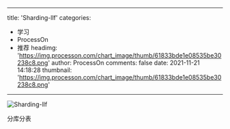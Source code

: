 
---
title: 'Sharding-llf'
categories: 
 - 学习
 - ProcessOn
 - 推荐
headimg: 'https://img.processon.com/chart_image/thumb/61833bde1e08535be30238c8.png'
author: ProcessOn
comments: false
date: 2021-11-21 14:18:28
thumbnail: 'https://img.processon.com/chart_image/thumb/61833bde1e08535be30238c8.png'
---

<div>   
<img class="thumb" alt="Sharding-llf" src="https://img.processon.com/chart_image/thumb/61833bde1e08535be30238c8.png" referrerpolicy="no-referrer">
<p>分库分表</p>  
</div>
            